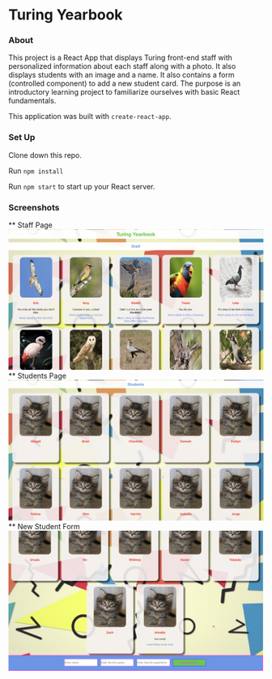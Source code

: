 # Turing Yearbook

### About

This project is a React App that displays Turing front-end staff with personalized information about each staff along with a photo.  It also displays students with an image and a name.  It also contains a form (controlled component) to add a new student card.
The purpose is an introductory learning project to familiarize ourselves with basic React fundamentals. 

This application was built with `create-react-app`.

### Set Up

Clone down this repo.

Run `npm install`

Run `npm start` to start up your React server. 


### Screenshots

** Staff Page
![Staff](https://github.com/annekemcgrady/yearbook/blob/master/src/images/staff.png)
** Students Page
![Students](https://github.com/annekemcgrady/yearbook/blob/master/src/images/students.png)
** New Student Form
![Form](https://github.com/annekemcgrady/yearbook/blob/master/src/images/form.png)



